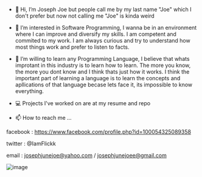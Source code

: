 - 👋 Hi, I’m Joseph Joe but people call me by my last name "Joe" which I don't prefer but now not calling me "Joe" is kinda weird

- 👀 I’m interested in Software Programming, I wanna be in an environment where I can improve and diversify my skills.
I am competent and commited to my work. I am always curious and try to understand how most things work and prefer to listen to
facts.

- 💞️ I’m willing to learn any Programming Language, I believe that whats improtant in this industry is to learn how to learn. 
The more you know, the more you dont know and I think thats just how it works. I think the important part of learning a language
is to learn the concepts and apllications of that language becase lets face it, its impossible to know everything.

- 💻 Projects I've worked on are at my resume and repo

- 📫 How to reach me ...

facebook : https://www.facebook.com/profile.php?id=100054325089358

twitter : @IamFlickk

email : josephjunejoe@yahoo.com / josephjunejoee@gmail.com



![image](https://user-images.githubusercontent.com/47200769/117041099-2c227c80-ad3d-11eb-89f8-ae2436b97e7d.png)

